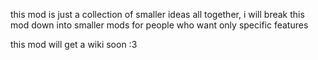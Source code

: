 this mod is just a collection of smaller ideas all together, i will break this mod down into smaller mods for people who want only specific features

this mod will get a wiki soon :3
